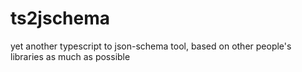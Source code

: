 # ts2jschema
yet another typescript to json-schema tool, based on other people's libraries as much as possible
